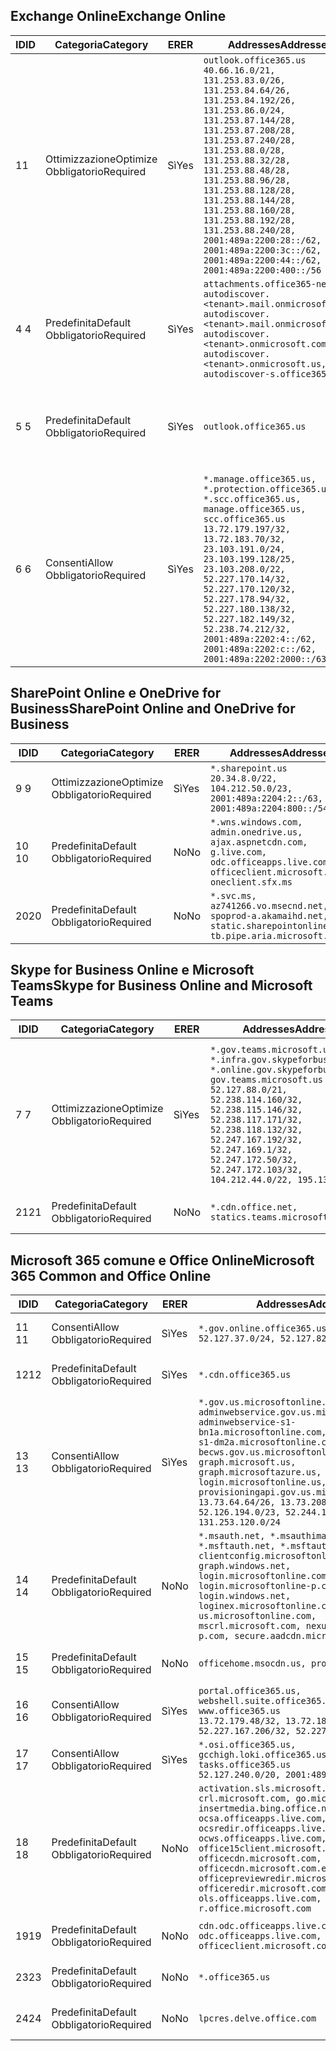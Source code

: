 <!--THIS FILE IS AUTOMATICALLY GENERATED. MANUAL CHANGES WILL BE OVERWRITTEN.-->
<!--Please contact the Office 365 Endpoints team with any questions.-->
<!--USGovGCCHigh endpoints version 2020010200-->
<!--File generated 2020-01-02 11:00:11.2921-->

## <a name="exchange-online"></a><span data-ttu-id="f7266-101">Exchange Online</span><span class="sxs-lookup"><span data-stu-id="f7266-101">Exchange Online</span></span>

<span data-ttu-id="f7266-102">ID</span><span class="sxs-lookup"><span data-stu-id="f7266-102">ID</span></span> | <span data-ttu-id="f7266-103">Categoria</span><span class="sxs-lookup"><span data-stu-id="f7266-103">Category</span></span> | <span data-ttu-id="f7266-104">ER</span><span class="sxs-lookup"><span data-stu-id="f7266-104">ER</span></span> | <span data-ttu-id="f7266-105">Addresses</span><span class="sxs-lookup"><span data-stu-id="f7266-105">Addresses</span></span> | <span data-ttu-id="f7266-106">Porte</span><span class="sxs-lookup"><span data-stu-id="f7266-106">Ports</span></span>
-- | -------------------- | --- | ------------------------------------------------------------------------------------------------------------------------------------------------------------------------------------------------------------------------------------------------------------------------------------------------------------------------------------------------------------------------------------------------------------------------------------------------ | -------------------------------
<span data-ttu-id="f7266-107">1</span><span class="sxs-lookup"><span data-stu-id="f7266-107">1</span></span> | <span data-ttu-id="f7266-108">Ottimizzazione</span><span class="sxs-lookup"><span data-stu-id="f7266-108">Optimize</span></span><BR><span data-ttu-id="f7266-109">Obbligatorio</span><span class="sxs-lookup"><span data-stu-id="f7266-109">Required</span></span> | <span data-ttu-id="f7266-110">Sì</span><span class="sxs-lookup"><span data-stu-id="f7266-110">Yes</span></span> | `outlook.office365.us`<BR>`40.66.16.0/21, 131.253.83.0/26, 131.253.84.64/26, 131.253.84.192/26, 131.253.86.0/24, 131.253.87.144/28, 131.253.87.208/28, 131.253.87.240/28, 131.253.88.0/28, 131.253.88.32/28, 131.253.88.48/28, 131.253.88.96/28, 131.253.88.128/28, 131.253.88.144/28, 131.253.88.160/28, 131.253.88.192/28, 131.253.88.240/28, 2001:489a:2200:28::/62, 2001:489a:2200:3c::/62, 2001:489a:2200:44::/62, 2001:489a:2200:400::/56` | <span data-ttu-id="f7266-111">**TCP:** 443, 80</span><span class="sxs-lookup"><span data-stu-id="f7266-111">**TCP:** 443, 80</span></span>
<span data-ttu-id="f7266-112">4 </span><span class="sxs-lookup"><span data-stu-id="f7266-112">4</span></span> | <span data-ttu-id="f7266-113">Predefinita</span><span class="sxs-lookup"><span data-stu-id="f7266-113">Default</span></span><BR><span data-ttu-id="f7266-114">Obbligatorio</span><span class="sxs-lookup"><span data-stu-id="f7266-114">Required</span></span> | <span data-ttu-id="f7266-115">Sì</span><span class="sxs-lookup"><span data-stu-id="f7266-115">Yes</span></span> | `attachments.office365-net.us, autodiscover.<tenant>.mail.onmicrosoft.com, autodiscover.<tenant>.mail.onmicrosoft.us, autodiscover.<tenant>.onmicrosoft.com, autodiscover.<tenant>.onmicrosoft.us, autodiscover-s.office365.us` | <span data-ttu-id="f7266-116">**TCP:** 443, 80</span><span class="sxs-lookup"><span data-stu-id="f7266-116">**TCP:** 443, 80</span></span>
<span data-ttu-id="f7266-117">5 </span><span class="sxs-lookup"><span data-stu-id="f7266-117">5</span></span> | <span data-ttu-id="f7266-118">Predefinita</span><span class="sxs-lookup"><span data-stu-id="f7266-118">Default</span></span><BR><span data-ttu-id="f7266-119">Obbligatorio</span><span class="sxs-lookup"><span data-stu-id="f7266-119">Required</span></span> | <span data-ttu-id="f7266-120">Sì</span><span class="sxs-lookup"><span data-stu-id="f7266-120">Yes</span></span> | `outlook.office365.us` | <span data-ttu-id="f7266-121">**TCP:** 143, 25, 587, 993, 995</span><span class="sxs-lookup"><span data-stu-id="f7266-121">**TCP:** 143, 25, 587, 993, 995</span></span>
<span data-ttu-id="f7266-122">6 </span><span class="sxs-lookup"><span data-stu-id="f7266-122">6</span></span> | <span data-ttu-id="f7266-123">Consenti</span><span class="sxs-lookup"><span data-stu-id="f7266-123">Allow</span></span><BR><span data-ttu-id="f7266-124">Obbligatorio</span><span class="sxs-lookup"><span data-stu-id="f7266-124">Required</span></span> | <span data-ttu-id="f7266-125">Sì</span><span class="sxs-lookup"><span data-stu-id="f7266-125">Yes</span></span> | `*.manage.office365.us, *.protection.office365.us, *.scc.office365.us, manage.office365.us, scc.office365.us`<BR>`13.72.179.197/32, 13.72.183.70/32, 23.103.191.0/24, 23.103.199.128/25, 23.103.208.0/22, 52.227.170.14/32, 52.227.170.120/32, 52.227.178.94/32, 52.227.180.138/32, 52.227.182.149/32, 52.238.74.212/32, 2001:489a:2202:4::/62, 2001:489a:2202:c::/62, 2001:489a:2202:2000::/63` | <span data-ttu-id="f7266-126">**TCP:** 25, 443</span><span class="sxs-lookup"><span data-stu-id="f7266-126">**TCP:** 25, 443</span></span>

## <a name="sharepoint-online-and-onedrive-for-business"></a><span data-ttu-id="f7266-127">SharePoint Online e OneDrive for Business</span><span class="sxs-lookup"><span data-stu-id="f7266-127">SharePoint Online and OneDrive for Business</span></span>

<span data-ttu-id="f7266-128">ID</span><span class="sxs-lookup"><span data-stu-id="f7266-128">ID</span></span> | <span data-ttu-id="f7266-129">Categoria</span><span class="sxs-lookup"><span data-stu-id="f7266-129">Category</span></span> | <span data-ttu-id="f7266-130">ER</span><span class="sxs-lookup"><span data-stu-id="f7266-130">ER</span></span> | <span data-ttu-id="f7266-131">Addresses</span><span class="sxs-lookup"><span data-stu-id="f7266-131">Addresses</span></span> | <span data-ttu-id="f7266-132">Porte</span><span class="sxs-lookup"><span data-stu-id="f7266-132">Ports</span></span>
-- | -------------------- | --- | --------------------------------------------------------------------------------------------------------------------------------------------- | ----------------
<span data-ttu-id="f7266-133">9 </span><span class="sxs-lookup"><span data-stu-id="f7266-133">9</span></span> | <span data-ttu-id="f7266-134">Ottimizzazione</span><span class="sxs-lookup"><span data-stu-id="f7266-134">Optimize</span></span><BR><span data-ttu-id="f7266-135">Obbligatorio</span><span class="sxs-lookup"><span data-stu-id="f7266-135">Required</span></span> | <span data-ttu-id="f7266-136">Sì</span><span class="sxs-lookup"><span data-stu-id="f7266-136">Yes</span></span> | `*.sharepoint.us`<BR>`20.34.8.0/22, 104.212.50.0/23, 2001:489a:2204:2::/63, 2001:489a:2204:800::/54` | <span data-ttu-id="f7266-137">**TCP:** 443, 80</span><span class="sxs-lookup"><span data-stu-id="f7266-137">**TCP:** 443, 80</span></span>
<span data-ttu-id="f7266-138">10 </span><span class="sxs-lookup"><span data-stu-id="f7266-138">10</span></span> | <span data-ttu-id="f7266-139">Predefinita</span><span class="sxs-lookup"><span data-stu-id="f7266-139">Default</span></span><BR><span data-ttu-id="f7266-140">Obbligatorio</span><span class="sxs-lookup"><span data-stu-id="f7266-140">Required</span></span> | <span data-ttu-id="f7266-141">No</span><span class="sxs-lookup"><span data-stu-id="f7266-141">No</span></span> | `*.wns.windows.com, admin.onedrive.us, ajax.aspnetcdn.com, g.live.com, odc.officeapps.live.com, officeclient.microsoft.com, oneclient.sfx.ms` | <span data-ttu-id="f7266-142">**TCP:** 443, 80</span><span class="sxs-lookup"><span data-stu-id="f7266-142">**TCP:** 443, 80</span></span>
<span data-ttu-id="f7266-143">20</span><span class="sxs-lookup"><span data-stu-id="f7266-143">20</span></span> | <span data-ttu-id="f7266-144">Predefinita</span><span class="sxs-lookup"><span data-stu-id="f7266-144">Default</span></span><BR><span data-ttu-id="f7266-145">Obbligatorio</span><span class="sxs-lookup"><span data-stu-id="f7266-145">Required</span></span> | <span data-ttu-id="f7266-146">No</span><span class="sxs-lookup"><span data-stu-id="f7266-146">No</span></span> | `*.svc.ms, az741266.vo.msecnd.net, spoprod-a.akamaihd.net, static.sharepointonline.com, tb.pipe.aria.microsoft.com` | <span data-ttu-id="f7266-147">**TCP:** 443, 80</span><span class="sxs-lookup"><span data-stu-id="f7266-147">**TCP:** 443, 80</span></span>

## <a name="skype-for-business-online-and-microsoft-teams"></a><span data-ttu-id="f7266-148">Skype for Business Online e Microsoft Teams</span><span class="sxs-lookup"><span data-stu-id="f7266-148">Skype for Business Online and Microsoft Teams</span></span>

<span data-ttu-id="f7266-149">ID</span><span class="sxs-lookup"><span data-stu-id="f7266-149">ID</span></span> | <span data-ttu-id="f7266-150">Categoria</span><span class="sxs-lookup"><span data-stu-id="f7266-150">Category</span></span> | <span data-ttu-id="f7266-151">ER</span><span class="sxs-lookup"><span data-stu-id="f7266-151">ER</span></span> | <span data-ttu-id="f7266-152">Addresses</span><span class="sxs-lookup"><span data-stu-id="f7266-152">Addresses</span></span> | <span data-ttu-id="f7266-153">Porte</span><span class="sxs-lookup"><span data-stu-id="f7266-153">Ports</span></span>
-- | -------------------- | --- | --------------------------------------------------------------------------------------------------------------------------------------------------------------------------------------------------------------------------------------------------------------------------------------------------------------------------------- | ---------------------------------------------------
<span data-ttu-id="f7266-154">7 </span><span class="sxs-lookup"><span data-stu-id="f7266-154">7</span></span> | <span data-ttu-id="f7266-155">Ottimizzazione</span><span class="sxs-lookup"><span data-stu-id="f7266-155">Optimize</span></span><BR><span data-ttu-id="f7266-156">Obbligatorio</span><span class="sxs-lookup"><span data-stu-id="f7266-156">Required</span></span> | <span data-ttu-id="f7266-157">Sì</span><span class="sxs-lookup"><span data-stu-id="f7266-157">Yes</span></span> | `*.gov.teams.microsoft.us, *.infra.gov.skypeforbusiness.us, *.online.gov.skypeforbusiness.us, gov.teams.microsoft.us`<BR>`52.127.88.0/21, 52.238.114.160/32, 52.238.115.146/32, 52.238.117.171/32, 52.238.118.132/32, 52.247.167.192/32, 52.247.169.1/32, 52.247.172.50/32, 52.247.172.103/32, 104.212.44.0/22, 195.134.228.0/22` | <span data-ttu-id="f7266-158">**TCP:** 443, 80</span><span class="sxs-lookup"><span data-stu-id="f7266-158">**TCP:** 443, 80</span></span><BR><span data-ttu-id="f7266-159">**UDP:** 3478, 3479, 3480, 3481</span><span class="sxs-lookup"><span data-stu-id="f7266-159">**UDP:** 3478, 3479, 3480, 3481</span></span>
<span data-ttu-id="f7266-160"> 21</span><span class="sxs-lookup"><span data-stu-id="f7266-160">21</span></span> | <span data-ttu-id="f7266-161">Predefinita</span><span class="sxs-lookup"><span data-stu-id="f7266-161">Default</span></span><BR><span data-ttu-id="f7266-162">Obbligatorio</span><span class="sxs-lookup"><span data-stu-id="f7266-162">Required</span></span> | <span data-ttu-id="f7266-163">No</span><span class="sxs-lookup"><span data-stu-id="f7266-163">No</span></span> | `*.cdn.office.net, statics.teams.microsoft.com` | <span data-ttu-id="f7266-164">**TCP:** 443</span><span class="sxs-lookup"><span data-stu-id="f7266-164">**TCP:** 443</span></span>

## <a name="microsoft-365-common-and-office-online"></a><span data-ttu-id="f7266-165">Microsoft 365 comune e Office Online</span><span class="sxs-lookup"><span data-stu-id="f7266-165">Microsoft 365 Common and Office Online</span></span>

<span data-ttu-id="f7266-166">ID</span><span class="sxs-lookup"><span data-stu-id="f7266-166">ID</span></span> | <span data-ttu-id="f7266-167">Categoria</span><span class="sxs-lookup"><span data-stu-id="f7266-167">Category</span></span> | <span data-ttu-id="f7266-168">ER</span><span class="sxs-lookup"><span data-stu-id="f7266-168">ER</span></span> | <span data-ttu-id="f7266-169">Addresses</span><span class="sxs-lookup"><span data-stu-id="f7266-169">Addresses</span></span> | <span data-ttu-id="f7266-170">Porte</span><span class="sxs-lookup"><span data-stu-id="f7266-170">Ports</span></span>
-- | ------------------- | --- | --------------------------------------------------------------------------------------------------------------------------------------------------------------------------------------------------------------------------------------------------------------------------------------------------------------------------------------------------------------------------------------------------------------------- | ----------------
<span data-ttu-id="f7266-171">11 </span><span class="sxs-lookup"><span data-stu-id="f7266-171">11</span></span> | <span data-ttu-id="f7266-172">Consenti</span><span class="sxs-lookup"><span data-stu-id="f7266-172">Allow</span></span><BR><span data-ttu-id="f7266-173">Obbligatorio</span><span class="sxs-lookup"><span data-stu-id="f7266-173">Required</span></span> | <span data-ttu-id="f7266-174">Sì</span><span class="sxs-lookup"><span data-stu-id="f7266-174">Yes</span></span> | `*.gov.online.office365.us`<BR>`52.127.37.0/24, 52.127.82.0/23` | <span data-ttu-id="f7266-175">**TCP:** 443</span><span class="sxs-lookup"><span data-stu-id="f7266-175">**TCP:** 443</span></span>
<span data-ttu-id="f7266-176">12</span><span class="sxs-lookup"><span data-stu-id="f7266-176">12</span></span> | <span data-ttu-id="f7266-177">Predefinita</span><span class="sxs-lookup"><span data-stu-id="f7266-177">Default</span></span><BR><span data-ttu-id="f7266-178">Obbligatorio</span><span class="sxs-lookup"><span data-stu-id="f7266-178">Required</span></span> | <span data-ttu-id="f7266-179">Sì</span><span class="sxs-lookup"><span data-stu-id="f7266-179">Yes</span></span> | `*.cdn.office365.us` | <span data-ttu-id="f7266-180">**TCP:** 443</span><span class="sxs-lookup"><span data-stu-id="f7266-180">**TCP:** 443</span></span>
<span data-ttu-id="f7266-181">13 </span><span class="sxs-lookup"><span data-stu-id="f7266-181">13</span></span> | <span data-ttu-id="f7266-182">Consenti</span><span class="sxs-lookup"><span data-stu-id="f7266-182">Allow</span></span><BR><span data-ttu-id="f7266-183">Obbligatorio</span><span class="sxs-lookup"><span data-stu-id="f7266-183">Required</span></span> | <span data-ttu-id="f7266-184">Sì</span><span class="sxs-lookup"><span data-stu-id="f7266-184">Yes</span></span> | `*.gov.us.microsoftonline.com, adminwebservice.gov.us.microsoftonline.com, adminwebservice-s1-bn1a.microsoftonline.com, adminwebservice-s1-dm2a.microsoftonline.com, becws.gov.us.microsoftonline.com, graph.microsoft.us, graph.microsoftazure.us, login.microsoftonline.us, provisioningapi.gov.us.microsoftonline.com`<BR>`13.73.64.64/26, 13.73.208.128/25, 52.126.194.0/23, 52.244.120.128/25, 131.253.120.0/24` | <span data-ttu-id="f7266-185">**TCP:** 443</span><span class="sxs-lookup"><span data-stu-id="f7266-185">**TCP:** 443</span></span>
<span data-ttu-id="f7266-186">14 </span><span class="sxs-lookup"><span data-stu-id="f7266-186">14</span></span> | <span data-ttu-id="f7266-187">Predefinita</span><span class="sxs-lookup"><span data-stu-id="f7266-187">Default</span></span><BR><span data-ttu-id="f7266-188">Obbligatorio</span><span class="sxs-lookup"><span data-stu-id="f7266-188">Required</span></span> | <span data-ttu-id="f7266-189">No</span><span class="sxs-lookup"><span data-stu-id="f7266-189">No</span></span> | `*.msauth.net, *.msauthimages.us, *.msftauth.net, *.msftauthimages.us, clientconfig.microsoftonline-p.net, graph.windows.net, login.microsoftonline.com, login.microsoftonline-p.com, login.windows.net, loginex.microsoftonline.com, login-us.microsoftonline.com, mscrl.microsoft.com, nexus.microsoftonline-p.com, secure.aadcdn.microsoftonline-p.com` | <span data-ttu-id="f7266-190">**TCP:** 443</span><span class="sxs-lookup"><span data-stu-id="f7266-190">**TCP:** 443</span></span>
<span data-ttu-id="f7266-191">15 </span><span class="sxs-lookup"><span data-stu-id="f7266-191">15</span></span> | <span data-ttu-id="f7266-192">Predefinita</span><span class="sxs-lookup"><span data-stu-id="f7266-192">Default</span></span><BR><span data-ttu-id="f7266-193">Obbligatorio</span><span class="sxs-lookup"><span data-stu-id="f7266-193">Required</span></span> | <span data-ttu-id="f7266-194">No</span><span class="sxs-lookup"><span data-stu-id="f7266-194">No</span></span> | `officehome.msocdn.us, prod.msocdn.us` | <span data-ttu-id="f7266-195">**TCP:** 443, 80</span><span class="sxs-lookup"><span data-stu-id="f7266-195">**TCP:** 443, 80</span></span>
<span data-ttu-id="f7266-196">16 </span><span class="sxs-lookup"><span data-stu-id="f7266-196">16</span></span> | <span data-ttu-id="f7266-197">Consenti</span><span class="sxs-lookup"><span data-stu-id="f7266-197">Allow</span></span><BR><span data-ttu-id="f7266-198">Obbligatorio</span><span class="sxs-lookup"><span data-stu-id="f7266-198">Required</span></span> | <span data-ttu-id="f7266-199">Sì</span><span class="sxs-lookup"><span data-stu-id="f7266-199">Yes</span></span> | `portal.office365.us, webshell.suite.office365.us, www.office365.us`<BR>`13.72.179.48/32, 13.72.188.8/32, 52.227.167.206/32, 52.227.170.242/32` | <span data-ttu-id="f7266-200">**TCP:** 443, 80</span><span class="sxs-lookup"><span data-stu-id="f7266-200">**TCP:** 443, 80</span></span>
<span data-ttu-id="f7266-201">17 </span><span class="sxs-lookup"><span data-stu-id="f7266-201">17</span></span> | <span data-ttu-id="f7266-202">Consenti</span><span class="sxs-lookup"><span data-stu-id="f7266-202">Allow</span></span><BR><span data-ttu-id="f7266-203">Obbligatorio</span><span class="sxs-lookup"><span data-stu-id="f7266-203">Required</span></span> | <span data-ttu-id="f7266-204">Sì</span><span class="sxs-lookup"><span data-stu-id="f7266-204">Yes</span></span> | `*.osi.office365.us, gcchigh.loki.office365.us, tasks.office365.us`<BR>`52.127.240.0/20, 2001:489a:2206::/48` | <span data-ttu-id="f7266-205">**TCP:** 443</span><span class="sxs-lookup"><span data-stu-id="f7266-205">**TCP:** 443</span></span>
<span data-ttu-id="f7266-206">18 </span><span class="sxs-lookup"><span data-stu-id="f7266-206">18</span></span> | <span data-ttu-id="f7266-207">Predefinita</span><span class="sxs-lookup"><span data-stu-id="f7266-207">Default</span></span><BR><span data-ttu-id="f7266-208">Obbligatorio</span><span class="sxs-lookup"><span data-stu-id="f7266-208">Required</span></span> | <span data-ttu-id="f7266-209">No</span><span class="sxs-lookup"><span data-stu-id="f7266-209">No</span></span> | `activation.sls.microsoft.com, crl.microsoft.com, go.microsoft.com, insertmedia.bing.office.net, ocsa.officeapps.live.com, ocsredir.officeapps.live.com, ocws.officeapps.live.com, office15client.microsoft.com, officecdn.microsoft.com, officecdn.microsoft.com.edgesuite.net, officepreviewredir.microsoft.com, officeredir.microsoft.com, ols.officeapps.live.com, r.office.microsoft.com` | <span data-ttu-id="f7266-210">**TCP:** 443, 80</span><span class="sxs-lookup"><span data-stu-id="f7266-210">**TCP:** 443, 80</span></span>
<span data-ttu-id="f7266-211">19</span><span class="sxs-lookup"><span data-stu-id="f7266-211">19</span></span> | <span data-ttu-id="f7266-212">Predefinita</span><span class="sxs-lookup"><span data-stu-id="f7266-212">Default</span></span><BR><span data-ttu-id="f7266-213">Obbligatorio</span><span class="sxs-lookup"><span data-stu-id="f7266-213">Required</span></span> | <span data-ttu-id="f7266-214">No</span><span class="sxs-lookup"><span data-stu-id="f7266-214">No</span></span> | `cdn.odc.officeapps.live.com, odc.officeapps.live.com, officeclient.microsoft.com` | <span data-ttu-id="f7266-215">**TCP:** 443, 80</span><span class="sxs-lookup"><span data-stu-id="f7266-215">**TCP:** 443, 80</span></span>
<span data-ttu-id="f7266-216">23</span><span class="sxs-lookup"><span data-stu-id="f7266-216">23</span></span> | <span data-ttu-id="f7266-217">Predefinita</span><span class="sxs-lookup"><span data-stu-id="f7266-217">Default</span></span><BR><span data-ttu-id="f7266-218">Obbligatorio</span><span class="sxs-lookup"><span data-stu-id="f7266-218">Required</span></span> | <span data-ttu-id="f7266-219">No</span><span class="sxs-lookup"><span data-stu-id="f7266-219">No</span></span> | `*.office365.us` | <span data-ttu-id="f7266-220">**TCP:** 443, 80</span><span class="sxs-lookup"><span data-stu-id="f7266-220">**TCP:** 443, 80</span></span>
<span data-ttu-id="f7266-221">24</span><span class="sxs-lookup"><span data-stu-id="f7266-221">24</span></span> | <span data-ttu-id="f7266-222">Predefinita</span><span class="sxs-lookup"><span data-stu-id="f7266-222">Default</span></span><BR><span data-ttu-id="f7266-223">Obbligatorio</span><span class="sxs-lookup"><span data-stu-id="f7266-223">Required</span></span> | <span data-ttu-id="f7266-224">No</span><span class="sxs-lookup"><span data-stu-id="f7266-224">No</span></span> | `lpcres.delve.office.com` | <span data-ttu-id="f7266-225">**TCP:** 443</span><span class="sxs-lookup"><span data-stu-id="f7266-225">**TCP:** 443</span></span>
